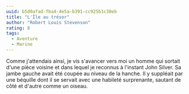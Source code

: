 ```yaml
---
uuid: b5d0afad-fba4-4e5a-b391-cc925b1c30eb
title: "L'Île au trésor"
author: "Robert Louis Stevenson"
rating: 8
tags:
  - Aventure
  - Marine
---
```


Comme j'attendais ainsi, je vis s'avancer vers moi un homme qui sortait d'une pièce voisine et dans lequel je reconnus à l'instant John Silver. Sa jambe gauche avait été coupée au niveau de la hanche. Il y suppléait par une béquille dont il se servait avec une habileté surprenante, sautant de côté et d'autre comme un oiseau.
